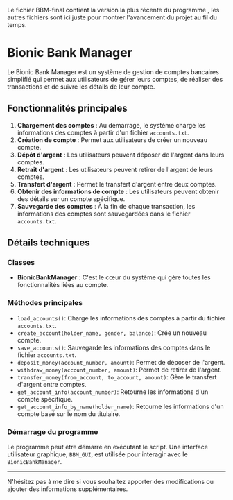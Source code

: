 Le fichier BBM-final contient la version la plus récente du programme , les autres fichiers sont ici juste pour montrer l'avancement du projet au fil du temps.
# Bionic Bank Manager

Le Bionic Bank Manager est un système de gestion de comptes bancaires simplifié qui permet aux utilisateurs de gérer leurs comptes, de réaliser des transactions et de suivre les détails de leur compte.

## Fonctionnalités principales

1. **Chargement des comptes** : Au démarrage, le système charge les informations des comptes à partir d'un fichier `accounts.txt`.
2. **Création de compte** : Permet aux utilisateurs de créer un nouveau compte.
3. **Dépôt d'argent** : Les utilisateurs peuvent déposer de l'argent dans leurs comptes.
4. **Retrait d'argent** : Les utilisateurs peuvent retirer de l'argent de leurs comptes.
5. **Transfert d'argent** : Permet le transfert d'argent entre deux comptes.
6. **Obtenir des informations de compte** : Les utilisateurs peuvent obtenir des détails sur un compte spécifique.
7. **Sauvegarde des comptes** : À la fin de chaque transaction, les informations des comptes sont sauvegardées dans le fichier `accounts.txt`.

## Détails techniques

### Classes

- **BionicBankManager** : C'est le cœur du système qui gère toutes les fonctionnalités liées au compte.

### Méthodes principales

- `load_accounts()`: Charge les informations des comptes à partir du fichier `accounts.txt`.
- `create_account(holder_name, gender, balance)`: Crée un nouveau compte.
- `save_accounts()`: Sauvegarde les informations des comptes dans le fichier `accounts.txt`.
- `deposit_money(account_number, amount)`: Permet de déposer de l'argent.
- `withdraw_money(account_number, amount)`: Permet de retirer de l'argent.
- `transfer_money(from_account, to_account, amount)`: Gère le transfert d'argent entre comptes.
- `get_account_info(account_number)`: Retourne les informations d'un compte spécifique.
- `get_account_info_by_name(holder_name)`: Retourne les informations d'un compte basé sur le nom du titulaire.

### Démarrage du programme

Le programme peut être démarré en exécutant le script. Une interface utilisateur graphique, `BBM_GUI`, est utilisée pour interagir avec le `BionicBankManager`.

---

N'hésitez pas à me dire si vous souhaitez apporter des modifications ou ajouter des informations supplémentaires.

